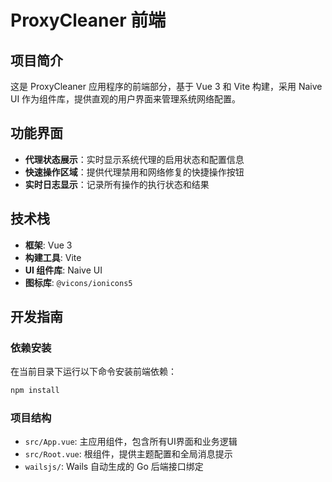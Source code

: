 # ProxyCleaner 前端

## 项目简介

这是 ProxyCleaner 应用程序的前端部分，基于 Vue 3 和 Vite 构建，采用 Naive UI 作为组件库，提供直观的用户界面来管理系统网络配置。

## 功能界面

- **代理状态展示**：实时显示系统代理的启用状态和配置信息
- **快速操作区域**：提供代理禁用和网络修复的快捷操作按钮
- **实时日志显示**：记录所有操作的执行状态和结果

## 技术栈

- **框架**: Vue 3
- **构建工具**: Vite
- **UI 组件库**: Naive UI
- **图标库**: `@vicons/ionicons5`

## 开发指南

### 依赖安装

在当前目录下运行以下命令安装前端依赖：

```bash
npm install
```

### 项目结构

- `src/App.vue`: 主应用组件，包含所有UI界面和业务逻辑
- `src/Root.vue`: 根组件，提供主题配置和全局消息提示
- `wailsjs/`: Wails 自动生成的 Go 后端接口绑定
